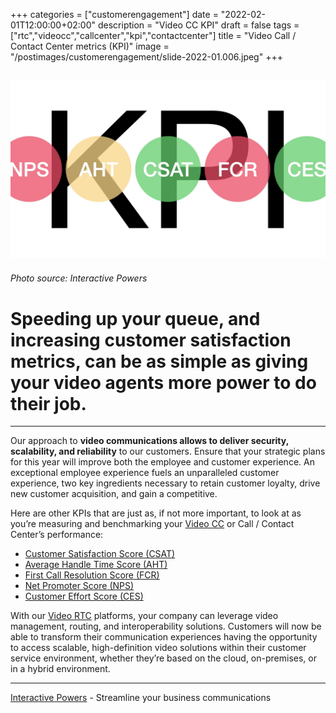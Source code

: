 +++
categories = ["customerengagement"]
date = "2022-02-01T12:00:00+02:00"
description = "Video CC KPI"
draft = false
tags = ["rtc","videocc","callcenter","kpi","contactcenter"]
title = "Video Call / Contact Center metrics (KPI)"
image = "/postimages/customerengagement/slide-2022-01.006.jpeg"
+++

![Video Call / Contact Center metrics (KPI)](/postimages/customerengagement/slide-2022-01.006.jpeg)
-----------
###### Photo source: Interactive Powers

# Speeding up your queue, and increasing customer satisfaction metrics, can be as simple as giving your video agents more power to do their job.
--- 

Our approach to **video communications allows to deliver security, scalability, and reliability** to our customers.  Ensure that your strategic plans for this  year will improve both the employee and customer experience. An exceptional employee experience fuels an unparalleled customer experience, two key ingredients necessary to retain customer loyalty, drive new customer acquisition, and gain a competitive.

Here are other KPIs that are just as, if not more important, to look at as you’re measuring and benchmarking your [Video CC](https://blog.ivrpowers.com/post/contactcenter/video-call-contact-center/) or Call / Contact Center’s performance:

* [Customer Satisfaction Score (CSAT)](https://blog.ivrpowers.com/post/customerengagement/customer-satisfaction-score-csat/)
* [Average Handle Time Score (AHT)](https://blog.ivrpowers.com/post/customerengagement/average-handle-time-score-aht/)
* [First Call Resolution Score (FCR)](https://blog.ivrpowers.com/post/customerengagement/first-call-resolution-score-fcr/)
* [Net Promoter Score (NPS)](https://blog.ivrpowers.com/post/customerengagement/net-promoter-score-nps/)
* [Customer Effort Score (CES)](https://blog.ivrpowers.com/post/customerengagement/customer-effort-score-ces/) 

With our [Video RTC](https://www.ivrpowers.com/videortc/) platforms, your company can leverage video management, routing, and interoperability solutions. Customers will now be able to transform their communication experiences having the opportunity to access scalable, high-definition video solutions within their customer service environment, whether they’re based on the cloud, on-premises, or in a hybrid environment.

---
[Interactive Powers](http://www.ivrpowers.com/) - Streamline your business communications